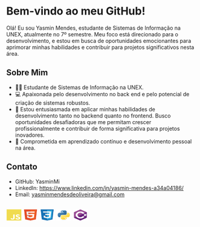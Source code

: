 # Bem-vindo ao meu GitHub!

Olá! Eu sou Yasmin Mendes, estudante de Sistemas de Informação na UNEX, atualmente no 7º semestre. Meu foco está direcionado para o desenvolvimento, e estou em busca de oportunidades emocionantes para aprimorar minhas habilidades e contribuir para projetos significativos nesta área.

## Sobre Mim

- 👩‍🎓 Estudante de Sistemas de Informação na UNEX.
- 💻 Apaixonada pelo desenvolvimento no back end e pelo potencial de criação de sistemas robustos.
- 💼 Estou entusiasmada em aplicar minhas habilidades de desenvolvimento tanto no backend quanto no frontend. Busco oportunidades desafiadoras que me permitam crescer profissionalmente e contribuir de forma significativa para projetos inovadores.
- 🌱 Comprometida em aprendizado contínuo e desenvolvimento pessoal na área.

## Contato

- GitHub: YasminMi
- LinkedIn: https://www.linkedin.com/in/yasmin-mendes-a34a04186/
- Email: yasminmendesdeoliveira@gmail.com


<div style="display: inline_block"><br>
  <img align="center" alt="Rafa-Js" height="30" width="40" src="https://raw.githubusercontent.com/devicons/devicon/master/icons/javascript/javascript-plain.svg">
  <img align="center" alt="Rafa-HTML" height="30" width="40" src="https://raw.githubusercontent.com/devicons/devicon/master/icons/html5/html5-original.svg">
  <img align="center" alt="Rafa-CSS" height="30" width="40" src="https://raw.githubusercontent.com/devicons/devicon/master/icons/css3/css3-original.svg">
  <img align="center" alt="Rafa-Python" height="30" width="40" src="https://raw.githubusercontent.com/devicons/devicon/master/icons/python/python-original.svg">
  <img align="center" alt="Rafa-Csharp" height="30" width="40" src="https://raw.githubusercontent.com/devicons/devicon/master/icons/csharp/csharp-original.svg">
</div>

##

